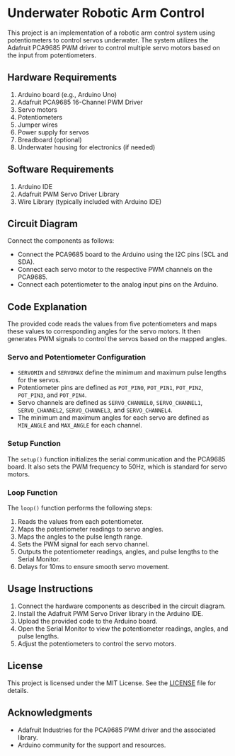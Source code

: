 # Underwater Robotic Arm Control

This project is an implementation of a robotic arm control system using potentiometers to control servos underwater. The system utilizes the Adafruit PCA9685 PWM driver to control multiple servo motors based on the input from potentiometers.

## Hardware Requirements

1. Arduino board (e.g., Arduino Uno)
2. Adafruit PCA9685 16-Channel PWM Driver
3. Servo motors
4. Potentiometers
5. Jumper wires
6. Power supply for servos
7. Breadboard (optional)
8. Underwater housing for electronics (if needed)

## Software Requirements

1. Arduino IDE
2. Adafruit PWM Servo Driver Library
3. Wire Library (typically included with Arduino IDE)

## Circuit Diagram

Connect the components as follows:
- Connect the PCA9685 board to the Arduino using the I2C pins (SCL and SDA).
- Connect each servo motor to the respective PWM channels on the PCA9685.
- Connect each potentiometer to the analog input pins on the Arduino.

## Code Explanation

The provided code reads the values from five potentiometers and maps these values to corresponding angles for the servo motors. It then generates PWM signals to control the servos based on the mapped angles.

### Servo and Potentiometer Configuration

- `SERVOMIN` and `SERVOMAX` define the minimum and maximum pulse lengths for the servos.
- Potentiometer pins are defined as `POT_PIN0`, `POT_PIN1`, `POT_PIN2`, `POT_PIN3`, and `POT_PIN4`.
- Servo channels are defined as `SERVO_CHANNEL0`, `SERVO_CHANNEL1`, `SERVO_CHANNEL2`, `SERVO_CHANNEL3`, and `SERVO_CHANNEL4`.
- The minimum and maximum angles for each servo are defined as `MIN_ANGLE` and `MAX_ANGLE` for each channel.

### Setup Function

The `setup()` function initializes the serial communication and the PCA9685 board. It also sets the PWM frequency to 50Hz, which is standard for servo motors.

### Loop Function

The `loop()` function performs the following steps:
1. Reads the values from each potentiometer.
2. Maps the potentiometer readings to servo angles.
3. Maps the angles to the pulse length range.
4. Sets the PWM signal for each servo channel.
5. Outputs the potentiometer readings, angles, and pulse lengths to the Serial Monitor.
6. Delays for 10ms to ensure smooth servo movement.

## Usage Instructions

1. Connect the hardware components as described in the circuit diagram.
2. Install the Adafruit PWM Servo Driver library in the Arduino IDE.
3. Upload the provided code to the Arduino board.
4. Open the Serial Monitor to view the potentiometer readings, angles, and pulse lengths.
5. Adjust the potentiometers to control the servo motors.

## License

This project is licensed under the MIT License. See the [LICENSE](LICENSE) file for details.

## Acknowledgments

- Adafruit Industries for the PCA9685 PWM driver and the associated library.
- Arduino community for the support and resources.
